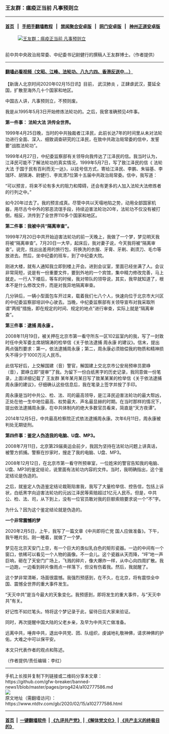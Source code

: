 ### 王友群：瘟疫正当前 凡事预则立
------------------------

#### [首页](https://github.com/gfw-breaker/banned-news1/blob/master/README.md) &nbsp;&nbsp;|&nbsp;&nbsp; [手把手翻墙教程](https://github.com/gfw-breaker/guides/wiki) &nbsp;&nbsp;|&nbsp;&nbsp; [禁闻聚合安卓版](https://github.com/gfw-breaker/bn-android) &nbsp;&nbsp;|&nbsp;&nbsp; [网门安卓版](https://github.com/oGate2/oGate) &nbsp;&nbsp;|&nbsp;&nbsp; [神州正道安卓版](https://github.com/SzzdOgate/update) 



<div><div class="featured_image">
 <a href="https://i.ntdtv.com/assets/uploads/2019/06/1-427.jpg" target="_blank">
  <figure>
   <img alt="王友群：瘟疫正当前 凡事预则立" src="https://i.ntdtv.com/assets/uploads/2019/06/1-427-800x450.jpg"/>
  </figure><br/>
 </a>
 <span class="caption">
  前中共中央政治局常委、中纪委书记尉健行的撰稿人王友群博士。（作者提供）
 </span>
</div>
</div><hr/>

#### [翻墙必看视频（文昭、江峰、法轮功、八九六四、香港反送中...）](https://github.com/gfw-breaker/banned-news1/blob/master/pages/link3.md)

<div><div class="post_content" itemprop="articleBody">
 <p>
  【新唐人北京时间2020年02月15日讯】目前，
  <ok href="https://www.ntdtv.com/gb/武汉肺炎.htm">
   武汉肺炎
  </ok>
  ，正肆虐武汉，蔓延全国，扩散至海外几十个国家和地区。
 </p>
 <p>
  中国古人讲，凡事预则立，不预则废。
 </p>
 <p>
  我是从1995年5月3日开始修炼法轮功的。之后，我曾准确预见4件事。
 </p>
 <p>
  <strong>
   第一件事：
   <ok href="https://www.ntdtv.com/gb/法轮大法.htm">
    法轮大法
   </ok>
   洪传全世界。
  </strong>
 </p>
 <p>
  1999年4月25日晚，当时的中共独裁者江泽民，此前长达7年的时间里从未对法轮功进行全面、深入、细致调查研究的江泽民，在致中共政治局常委的信中，发誓要“战胜法轮功”。
 </p>
 <p>
  1999年4月27日，中纪委监察部有关领导向我传达了江泽民的信。我当时认为，江泽民可能不了解法轮功的真实情况，1999年5月7日，写了致江泽民的信《
  <ok href="https://www.ntdtv.com/gb/法轮大法.htm">
   法轮大法
  </ok>
  于国于民有百利而无一达》，以挂号信方式，寄给江泽民、李鹏、朱镕基、李瑞环、胡锦涛、尉健行、李岚清7位第十五届中共政治局常委。信中，我写道：
 </p>
 <p>
  “可以预言，将来不论有多大的阻力和障碍，还会有更多的人加入法轮大法修炼者的行列之中。”
 </p>
 <p>
  如今20年过去了。我的预言成真。尽管中共以天塌地陷之势，动用全部国家机器，用尽古今中外的邪恶流氓手段，持续迫害法轮功20年，法轮功不仅没有被打倒，相反，洪传到了全世界110多个国家和地区。
 </p>
 <p>
  <strong>
   第二件事：我被中共“隔离审查”。
  </strong>
 </p>
 <p>
  1999年7月20日中共开始迫害法轮功的前一天晚上，我做了一个梦，梦见明天我将被“隔离审查”。7月20日一大早，起床后，我对妻子说，今天我将被“隔离审查”。说完，找出出差用的旅行包，将换洗的衣服、牙膏、牙刷、剃须刀、毛巾等放进去。然后，坐中纪委的班车，到了中纪委大院。
 </p>
 <p>
  刚进大楼，就有人通知我立即到楼上开会。进到会议室，里面已经坐满了人。会议非常简短，说是有一份重要文件，要到外地的一个宾馆，集中精力修改完善，马上就走。一行人下楼后，等车的时候，我对带队的领导说，其实，我早就知道了，根本不是什么修改文件，而是对我异地隔离审查。
 </p>
 <p>
  几分钟后，一辆小型面包车开过来，载着我们七八个人，快速向位于北京市大兴区的中纪委监察部培训中心驶去。当晚，中纪委监察部有关领导宣布对我采取所谓“两规”措施，即在规定的时间、规定的地点”进行审查，实际上就是“隔离审查”。
 </p>
 <p>
  <strong>
   第三件事：逮捕
   <ok href="https://www.ntdtv.com/gb/周永康.htm">
    周永康
   </ok>
   。
  </strong>
 </p>
 <p>
  2008年11月19日，被关押在北京市第一看守所东一区102监室内的我，写了一封致时任中央军委主席胡锦涛的检举信《关于依法逮捕
  <ok href="https://www.ntdtv.com/gb/周永康.htm">
   周永康
  </ok>
  的建议》。信末，提出两点强烈要求：第一，依法逮捕周永康；第二，周永康必须赔偿我的物质和精神损失不得少于1000万元人民币。
 </p>
 <p>
  此信写好后，上交解国建（音）警官，解国建上交北京市公安局预审员窦峥（音），窦峥立即“提审”了我。为留下一份白纸黑字的历史记录，我同意做一份笔录，上面详细记载了
  <ok href="https://www.ntdtv.com/gb/王友群.htm">
   王友群
  </ok>
  某年某月某日写了致某某某的检举信《关于依法逮捕周永康的建议》，仔细确认这些信息后，我在笔录上签字并按了手印。
 </p>
 <p>
  周永康是当时中共公、检、法、司的最高领导，是江泽民迫害法轮功的最大帮凶，正处在他一生中地位最高、权势最大、声名最显赫的时期。在当时那样的情况下，提出依法逮捕周永康，在中共体制内的绝大多数官员看来，简直是“天方夜谭”。
 </p>
 <p>
  2014年12月5日，中共最高检察院正式依法逮捕周永康。次年6月11日，周永康被判处无期徒刑。
 </p>
 <p>
  <strong>
   第四件事：鉴定人伪造我的电脑、U盘、MP3。
  </strong>
 </p>
 <p>
  2008年7月11日，北京第29届奥运会前夕，我因为坚持在法轮功问题上讲真话，被警方抓捕。警察在抄家时，搜走了我的电脑、U盘、MP3。
 </p>
 <p>
  2008年12月12日，在北京市第一看守所预审室，一位姓宋的警官告知我的电脑、U盘、MP3的鉴定结论，说里面有法轮功内容的文件。当时，我明确指出，这个鉴定结论是伪造的。
 </p>
 <p>
  之后，就鉴定人伪造鉴定结论栽赃陷害我，我写了大量检举信、控告信，包括上诉状，白纸黑字向迫害法轮功的元凶江泽民等索赔超过1亿元人民币。但是，中共公、检、法、司，从下到上，没有一位官员敢对我的巨额索赔要求说一个“不”字。
 </p>
 <p>
  为什么？因为这个鉴定结论就是伪造的。
 </p>
 <p>
  <strong>
   一个非常震憾的梦
  </strong>
 </p>
 <p>
  2020年2月5日，上午，我写了一篇文章《中共即将亡党 国人应做准备》。下午，我午睡片刻。刚一睡着，就做了一个梦。
 </p>
 <p>
  梦见在北京天安门上空，有一个巨大的类似乳白色的矩形瓷器。一边的中间有一个窗口，依稀可以看见一个人物的画像。不一会儿。这个瓷器从天而降，“呯”地一声巨响，砸在了天安门广场上，飞溅的碎片，像大爆炸一样，从中心向四周扩散。我一边跑，一边看到碎片像雨点一样落下，但没有伤着我。然后，我就醒了。
 </p>
 <p>
  这个梦非常清晰，场面很震憾。我强烈预感到，在不久，在北京，将有震惊全中国、震憾全世界的重大事件发生。
 </p>
 <p>
  “天灭中共”是当今最大的天象变化。我预感到，即将发生的重大事件，与“天灭中共”有关。
 </p>
 <p>
  好记性不如烂笔头。特将这个梦记录于此，留待日后大家来验证。
 </p>
 <p>
  同时，再次提醒中国大陆的父老乡亲，及早为中共灭亡做准备。
 </p>
 <p>
  远离中共，唾弃中共，退出中共党、团、队组织，虔诚地礼敬神佛，请求神佛的护佑，大难之中可以保平安。
 </p>
 <p>
  本文只代表作者的观点和陈述。
 </p>
 <p>
  （作者提供/责任编辑：李红）
 </p>
 <div class="single_ad">
 </div>
</div>
</div>
<hr/>
手机上长按并复制下列链接或二维码分享本文章：<br/>
https://github.com/gfw-breaker/banned-news1/blob/master/pages/prog424/a102777586.md <br/>
<a href='https://github.com/gfw-breaker/banned-news1/blob/master/pages/prog424/a102777586.md'><img src='https://github.com/gfw-breaker/banned-news1/blob/master/pages/prog424/a102777586.md.png'/></a> <br/>
原文地址（需翻墙访问）：https://www.ntdtv.com/gb/2020/02/15/a102777586.html


------------------------
#### [首页](https://github.com/gfw-breaker/banned-news1/blob/master/README.md) &nbsp;|&nbsp; [一键翻墙软件](https://github.com/gfw-breaker/nogfw/blob/master/README.md) &nbsp;| [《九评共产党》](https://github.com/gfw-breaker/9ping.md/blob/master/README.md#九评之一评共产党是什么) | [《解体党文化》](https://github.com/gfw-breaker/jtdwh.md/blob/master/README.md) | [《共产主义的终极目的》](https://github.com/gfw-breaker/gczydzjmd.md/blob/master/README.md)


<img src='http://gfw-breaker.win/banned-news/pages/prog424/a102777586.md' width='0px' height='0px'/>